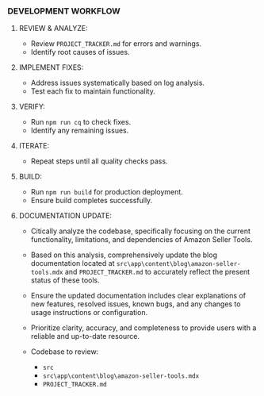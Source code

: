 ### DEVELOPMENT WORKFLOW

1. REVIEW & ANALYZE:

   - Review `PROJECT_TRACKER.md` for errors and warnings.
   - Identify root causes of issues.

2. IMPLEMENT FIXES:

   - Address issues systematically based on log analysis.
   - Test each fix to maintain functionality.

3. VERIFY:

   - Run `npm run cq` to check fixes.
   - Identify any remaining issues.

4. ITERATE:

   - Repeat steps until all quality checks pass.

5. BUILD:

   - Run `npm run build` for production deployment.
   - Ensure build completes successfully.

6. DOCUMENTATION UPDATE:

   - Citically analyze the codebase, specifically focusing on the current functionality, limitations, and dependencies of Amazon Seller Tools.
   - Based on this analysis, comprehensively update the blog documentation located at `src\app\content\blog\amazon-seller-tools.mdx` and `PROJECT_TRACKER.md` to accurately reflect the present status of these tools.
   - Ensure the updated documentation includes clear explanations of new features, resolved issues, known bugs, and any changes to usage instructions or configuration.
   - Prioritize clarity, accuracy, and completeness to provide users with a reliable and up-to-date resource.

   - Codebase to review:
     - `src`
     - `src\app\content\blog\amazon-seller-tools.mdx`
     - `PROJECT_TRACKER.md`
